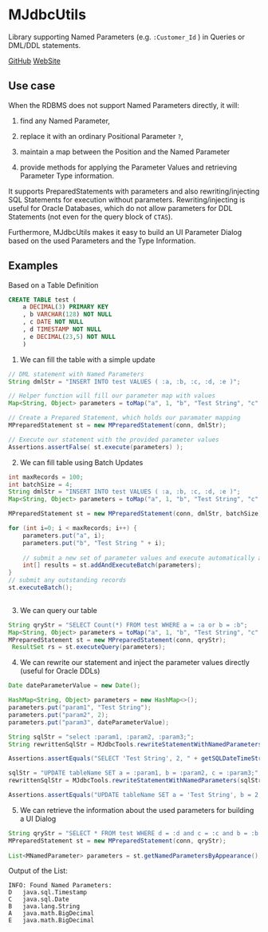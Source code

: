 # MJdbcUtils

Library supporting Named Parameters (e.g. `:Customer_Id` ) in Queries or DML/DDL statements.

[GitHub](https://github.com/manticore-projects/MJdbcUtils) [WebSite](http://manticore-projects.com/MJdbcUtils/README.html)

## Use case
When the RDBMS does not support Named Parameters directly, it will:

1) find any Named Parameter, 

2) replace it with an ordinary Positional Parameter `?`, 

3) maintain a map between the Position and the Named Parameter 

4) provide methods for applying the Parameter Values and retrieving Parameter Type information.

It supports PreparedStatements with parameters and also rewriting/injecting SQL Statements for execution without parameters.
Rewriting/injecting is useful for Oracle Databases, which do not allow parameters for DDL Statements (not even for the query block of `CTAS`).

Furthermore, MJdbcUtils makes it easy to build an UI Parameter Dialog based on the used Parameters and the Type Information.

## Examples

Based on a Table Definition

```sql
CREATE TABLE test ( 
    a DECIMAL(3) PRIMARY KEY
    , b VARCHAR(128) NOT NULL
    , c DATE NOT NULL
    , d TIMESTAMP NOT NULL
    , e DECIMAL(23,5) NOT NULL 
    ) 
```

1) We can fill the table with a simple update

```java
// DML statement with Named Parameters
String dmlStr = "INSERT INTO test VALUES ( :a, :b, :c, :d, :e )";

// Helper function will fill our parameter map with values
Map<String, Object> parameters = toMap("a", 1, "b", "Test String", "c", new Date(), "d", new Date(), "e", "0.12345");

// Create a Prepared Statement, which holds our paramater mapping
MPreparedStatement st = new MPreparedStatement(conn, dmlStr);

// Execute our statement with the provided parameter values
Assertions.assertFalse( st.execute(parameters) );
```

2) We can fill table using Batch Updates

```java
int maxRecords = 100;
int batchSize = 4;
String dmlStr = "INSERT INTO test VALUES ( :a, :b, :c, :d, :e )";
Map<String, Object> parameters = toMap("a", 1, "b", "Test String", "c", new Date(), "d", new Date(), "e", "0.12345");

MPreparedStatement st = new MPreparedStatement(conn, dmlStr, batchSize);

for (int i=0; i < maxRecords; i++) {
    parameters.put("a", i);
    parameters.put("b", "Test String " + i);
    
    // submit a new set of parameter values and execute automatically after 4 records
    int[] results = st.addAndExecuteBatch(parameters);
}
// submit any outstanding records
st.executeBatch();
        
```

3) We can query our table

```java
String qryStr = "SELECT Count(*) FROM test WHERE a = :a or b = :b";
Map<String, Object> parameters = toMap("a", 1, "b", "Test String", "c", new Date(), "d", new Date(), "e", "0.12345");
MPreparedStatement st = new MPreparedStatement(conn, qryStr);
 ResultSet rs = st.executeQuery(parameters);
```

4) We can rewrite our statement and inject the parameter values directly (useful for Oracle DDLs)

```java
Date dateParameterValue = new Date();

HashMap<String, Object> parameters = new HashMap<>();
parameters.put("param1", "Test String");
parameters.put("param2", 2);
parameters.put("param3", dateParameterValue);

String sqlStr = "select :param1, :param2, :param3;";
String rewrittenSqlStr = MJdbcTools.rewriteStatementWithNamedParameters(sqlStr, parameters);

Assertions.assertEquals("SELECT 'Test String', 2, " + getSQLDateTimeStr(dateParameterValue), rewrittenSqlStr);

sqlStr = "UPDATE tableName SET a = :param1, b = :param2, c = :param3;";
rewrittenSqlStr = MJdbcTools.rewriteStatementWithNamedParameters(sqlStr, parameters);

Assertions.assertEquals("UPDATE tableName SET a = 'Test String', b = 2, c = " + getSQLDateTimeStr(dateParameterValue), rewrittenSqlStr);
```

5) We can retrieve the information about the used parameters for building a UI Dialog

```java
String qryStr = "SELECT * FROM test WHERE d = :d and c = :c and b = :b and a = :a and e = :e";
MPreparedStatement st = new MPreparedStatement(conn, qryStr);
	
List<MNamedParameter> parameters = st.getNamedParametersByAppearance();
```

Output of the List:

```text
INFO: Found Named Parameters:
D	java.sql.Timestamp
C	java.sql.Date
B	java.lang.String
A	java.math.BigDecimal
E	java.math.BigDecimal
```
